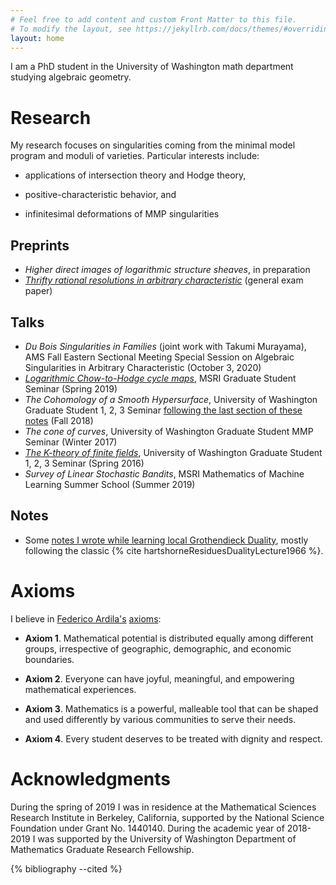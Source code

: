 ```yaml
---
# Feel free to add content and custom Front Matter to this file.
# To modify the layout, see https://jekyllrb.com/docs/themes/#overriding-theme-defaults
layout: home
---
```


I am a PhD student in the University of Washington math department
studying algebraic geometry.

# Research

My research focuses on singularities coming from the minimal model program and
moduli of varieties. Particular interests include:
  
- applications of intersection theory and Hodge theory,<!-- , in the spirit of -->
  <!-- {% cite chatzistamatiouHigherDirectImages2011 %}, {% cite -->
  <!-- chatzistamatiouHodgeWittCohomologyWittRational2012  %} -->
  
- positive-characteristic behavior, and

- infinitesimal deformations of MMP singularities 
 <!-- , following {% cite
  altmannDualizingSheafFirstorder2016 %}. -->

## Preprints

<!-- - [*Higher direct images of logarithmic structure
  sheaves*](assets/pdfs/HDILogStructureShf.pdf), in preparation -->
- *Higher direct images of logarithmic structure
  sheaves*, in preparation
- [*Thrifty rational resolutions in arbitrary
  characteristic*](assets/pdfs/ThriftyRatl.pdf) (general exam paper)

## Talks 

- *Du Bois Singularities in Families* (joint work with Takumi Murayama), AMS
  Fall Eastern Sectional Meeting Special Session on Algebraic Singularities in
  Arbitrary Characteristic (October 3, 2020)
- [*Logarithmic Chow-to-Hodge cycle maps*](assets/pdfs/MSRICycleMaps.pdf),
  MSRI Graduate Student Seminar (Spring 2019)
- *The Cohomology of a Smooth Hypersurface*, University of Washington Graduate
  Student 1, 2, 3 Seminar [following the last section of these
  notes](assets/pdfs/CohoCones.pdf) (Fall 2018)
- *The cone of curves*, University of Washington Graduate Student MMP Seminar
  (Winter 2017)
- [*The K-theory of finite fields*](assets/pdfs/KThryFinFlds.pdf), University of Washington Graduate
  Student 1, 2, 3 Seminar (Spring 2016)
- *Survey of Linear Stochastic Bandits*, MSRI Mathematics of Machine Learning
  Summer School (Summer 2019)
  
## Notes

- Some [notes I wrote while learning local Grothendieck
  Duality](assets/pdfs/LocalGrothendieckDuality.pdf), mostly following the
  classic {% cite hartshorneResiduesDualityLecture1966 %}.

# Axioms

I believe in [Federico Ardila's](http://math.sfsu.edu/federico/)
[axioms](https://www.ams.org/publications/journals/notices/201610/rnoti-p1164.pdf):

- **Axiom 1**. Mathematical potential is distributed equally among different groups, irrespective of geographic, demographic, and economic boundaries.

- **Axiom 2**. Everyone can have joyful, meaningful, and empowering mathematical experiences.

- **Axiom 3**. Mathematics is a powerful, malleable tool that can be shaped and used differently by various communities to serve their needs.

- **Axiom 4**. Every student deserves to be treated with dignity and respect.   

# Acknowledgments

During the spring of 2019 I was in residence at the Mathematical Sciences
Research Institute in Berkeley, California, supported by the National Science
Foundation under Grant No. 1440140. During the academic year of 2018-2019 I was
supported by the University of Washington Department of Mathematics Graduate
Research Fellowship.

<!-- I would like to acknowledge that I am on the traditional land of the first
peoples of Seattle, the [Duwamish](https://www.duwamishtribe.org/) and
[Suquamish](https://suquamish.nsn.us/) People past and present, and honor with
gratitude the land itself and these Tribes. -->


{% bibliography --cited %}
